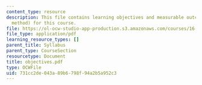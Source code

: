 ```yaml
---
content_type: resource
description: This file contains learning objectives and measurable outcomes (assessment
  method) for this course.
file: https://ol-ocw-studio-app-production.s3.amazonaws.com/courses/16-01-unified-engineering-i-ii-iii-iv-fall-2005-spring-2006/731cc2de043a89b6798f94a2b5a952c3_objectives.pdf
file_type: application/pdf
learning_resource_types: []
parent_title: Syllabus
parent_type: CourseSection
resourcetype: Document
title: objectives.pdf
type: OCWFile
uid: 731cc2de-043a-89b6-798f-94a2b5a952c3
---
```

